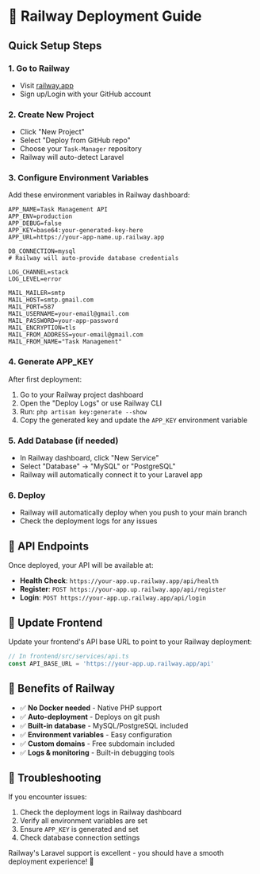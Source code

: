 # 🚂 Railway Deployment Guide

## Quick Setup Steps

### 1. **Go to Railway**
- Visit [railway.app](https://railway.app)
- Sign up/Login with your GitHub account

### 2. **Create New Project**
- Click "New Project"
- Select "Deploy from GitHub repo"
- Choose your `Task-Manager` repository
- Railway will auto-detect Laravel

### 3. **Configure Environment Variables**
Add these environment variables in Railway dashboard:

```
APP_NAME=Task Management API
APP_ENV=production
APP_DEBUG=false
APP_KEY=base64:your-generated-key-here
APP_URL=https://your-app-name.up.railway.app

DB_CONNECTION=mysql
# Railway will auto-provide database credentials

LOG_CHANNEL=stack
LOG_LEVEL=error

MAIL_MAILER=smtp
MAIL_HOST=smtp.gmail.com
MAIL_PORT=587
MAIL_USERNAME=your-email@gmail.com
MAIL_PASSWORD=your-app-password
MAIL_ENCRYPTION=tls
MAIL_FROM_ADDRESS=your-email@gmail.com
MAIL_FROM_NAME="Task Management"
```

### 4. **Generate APP_KEY**
After first deployment:
1. Go to your Railway project dashboard
2. Open the "Deploy Logs" or use Railway CLI
3. Run: `php artisan key:generate --show`
4. Copy the generated key and update the `APP_KEY` environment variable

### 5. **Add Database (if needed)**
- In Railway dashboard, click "New Service"
- Select "Database" → "MySQL" or "PostgreSQL"
- Railway will automatically connect it to your Laravel app

### 6. **Deploy**
- Railway will automatically deploy when you push to your main branch
- Check the deployment logs for any issues

## 🔗 **API Endpoints**

Once deployed, your API will be available at:
- **Health Check**: `https://your-app.up.railway.app/api/health`
- **Register**: `POST https://your-app.up.railway.app/api/register`
- **Login**: `POST https://your-app.up.railway.app/api/login`

## 🎯 **Update Frontend**

Update your frontend's API base URL to point to your Railway deployment:

```typescript
// In frontend/src/services/api.ts
const API_BASE_URL = 'https://your-app.up.railway.app/api'
```

## 🚀 **Benefits of Railway**

- ✅ **No Docker needed** - Native PHP support
- ✅ **Auto-deployment** - Deploys on git push
- ✅ **Built-in database** - MySQL/PostgreSQL included
- ✅ **Environment variables** - Easy configuration
- ✅ **Custom domains** - Free subdomain included
- ✅ **Logs & monitoring** - Built-in debugging tools

## 🔧 **Troubleshooting**

If you encounter issues:
1. Check the deployment logs in Railway dashboard
2. Verify all environment variables are set
3. Ensure `APP_KEY` is generated and set
4. Check database connection settings

Railway's Laravel support is excellent - you should have a smooth deployment experience! 🎉
